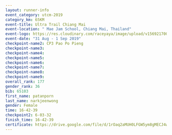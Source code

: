 ```yaml
---
layout: runner-info 
event_category: utcm-2019 
category_km: 65KM 
event-title: Ultra Trail Chiang Mai 
event-location: " Mae Jam School, Chiang Mai, Thailand" 
event-logo: https://res.cloudinary.com/raceyaya/image/upload/v1569217001/logo/ultra-trail-chiangmai_ay7efp.jpg 
event-date: "31 Aug - 1 Sep 2019"
checkpoint-name2: CP3 Pao Po Pieng  
checkpoint-name3: 
checkpoint-name4: 
checkpoint-name5: 
checkpoint-name6: 
checkpoint-name7: 
checkpoint-name8: 
checkpoint-name9: 
overall_rank: 177
gender_rank: 36
bib: 65103
first_name: patanporn
last_name: narkjeenwong
gender: Female
time: 16-42-39
checkpoint2: 6-03-32
finish_time: 16-42-39
certificate: https://drive.google.com/file/d/1rOaq2aMUH0LFGW5ym8gMECJ4whfkDO2m/view?usp=sharing
---
```

